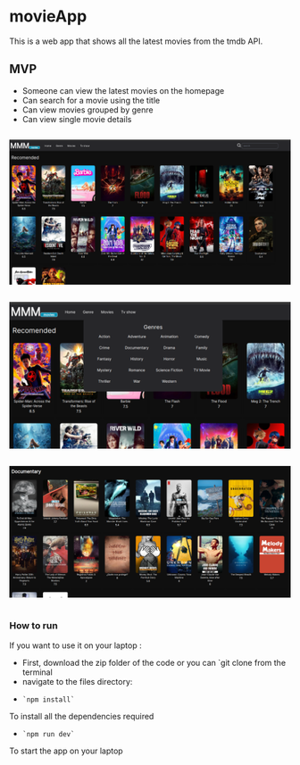 # movieApp
This is a web app that shows all the latest movies  from the tmdb API.

## MVP 
- Someone can view the latest movies on the homepage
-  Can search for a movie using the title
-  Can view movies grouped by genre
-  Can view single movie details

<pre></pre>

![screenshot 1](https://github.com/markmumba/movieApp/blob/main/images/movie%201.png)
<pre></pre>
![screenshot 2](https://github.com/markmumba/movieApp/blob/main/images/movie%202.png)
<pre></pre>
![screenshot 4](https://github.com/markmumba/movieApp/blob/main/images/movie%204.png)
<pre></pre>
### How to run
If you want to use it on your laptop :
-    First, download the zip folder of the code or you can `git clone from the terminal 
-    navigate to the files directory:
-     `npm install`
To install all the dependencies  required 
-     `npm run dev`
To start the app on your laptop 
